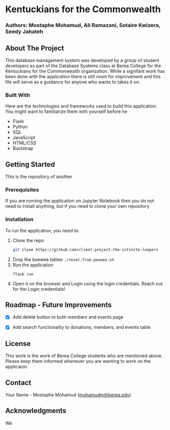 # Kentuckians for the Commonwealth

### Authors: Mostaphe Mohamud, Ali Ramazani, Sotaire Kwizera, Seedy Jahateh 

## About The Project

This database management system was developed by a group of student developers as part of the Database Systems class at Berea College for the Kentuckians for the Commonwealth organization. While a signifant work has been done with the application there is still room for improvement and this file will serve as a guidance for anyone who wants to takes it on.

### Built With

Here are the technologies and frameworks used to build this application. You might want to familiarize them with yourself before he

* Flask
* Python
* SQL
* JavaScript
* HTML/CSS
* Bootstrap

## Getting Started

This is the repository of another 

### Prerequisites

If you are running the application on Jupyter Notebook then you do not need to install anything, but if you need to clone your own repository  

### Installation

To run the application, you need to:

1. Clone the repo
   ```sh
   git clone https://github.com/client-project-the-infinite-loopers
   ```
2. Drop the beewee tables
   ``` ./reset.from.peewee.sh ```
4. Run the application 
   ```
   flask run
   ```
5. Open it on the browser and Login using the login credentials. Reach out for the Login credentials!


## Roadmap - Future Improvements 

- [x] Add delete button to both members and events page
- [x] Add search functionality to donations, members, and events table 


## License

This work is the work of Berea College students who are mentioned above. Please keep them informed whenever you are wanting to work on the applicaion.  


## Contact

Your Name - Mostaphe Mohamud (mohamudm@berea.edu)

## Acknowledgments

We 



